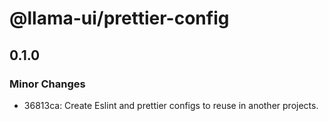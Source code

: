 # @llama-ui/prettier-config

## 0.1.0
### Minor Changes

- 36813ca: Create Eslint and prettier configs to reuse in another projects.
